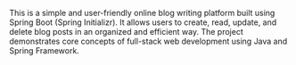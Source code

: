 This is a simple and user-friendly online blog writing platform built using Spring Boot (Spring Initializr). It allows users to create, read, update, and delete blog posts in an organized and efficient way. The project demonstrates core concepts of full-stack web development using Java and Spring Framework.

